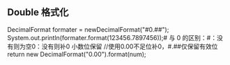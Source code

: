 ## Double 格式化

 DecimalFormat formater = newDecimalFormat("#0.##"); System.out.println(formater.format(123456.7897456));# 与 0 的区别：#：没有则为空0：没有则补0​
小数位保留
//使用0.00不足位补0，#.##仅保留有效位return new DecimalFormat("0.00").format(num);